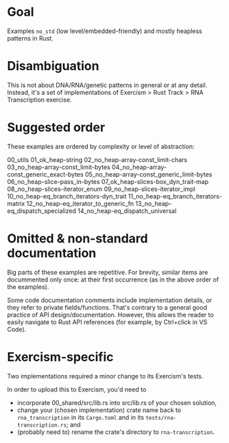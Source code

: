 # Goal
Examples `no_std` (low level/embedded-friendly) and mostly heapless patterns in Rust.

# Disambiguation
This is not about DNA/RNA/genetic patterns in general or at any detail. Instead, it's a set of
implementations of Exercism > Rust Track > RNA Transcription exercise.

# Suggested order
These examples are ordered by complexity or level of abstraction:

00_utils
01_ok_heap-string
02_no_heap-array-const_limit-chars
03_no_heap-array-const_limit-bytes
04_no_heap-array-const_generic_exact-bytes
05_no_heap-array-const_generic_limit-bytes
06_no_heap-slice-pass_in-bytes
07_ok_heap-slices-box_dyn_trait-map
08_no_heap-slices-iterator_enum
09_no_heap-slices-iterator_impl
10_no_heap-eq_branch_iterators-dyn_trait
11_no_heap-eq_branch_iterators-matrix
12_no_heap-eq_iterator_to_generic_fn
13_no_heap-eq_dispatch_specialized
14_no_heap-eq_dispatch_universal

# Omitted & non-standard documentation
Big parts of these examples are repetitive. For brevity, similar items are docummented only once: at
their first occurrence (as in the above order of the examples).

Some code documentation comments include implementation details, or they refer to private
fields/functions. That's contrary to a general good practice of API design/documentation. However,
this allows the reader to easily navigate to Rust API references (for example, by Ctrl+click in VS
Code).

# Exercism-specific
Two implementations required a minor change to its Exercism's tests.

In order to upload this to Exercism, you'd need to
- incorporate 00_shared/src/lib.rs into src/lib.rs of your chosen solution,
- change your (chosen implementation) crate name back to `rna_transcription` in its `Cargo.toml` and
  in its `tests/rna-transcription.rs`; and
- (probably need to) rename the crate's directory to `rna-transcription`.

